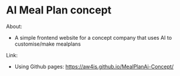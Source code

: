 # AI Meal Plan concept

About:

- A simple frontend website for a concept company that uses AI to customise/make mealplans

Link:

- Using Github pages: https://aw4is.github.io/MealPlanAi-Concept/

